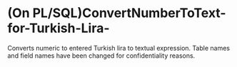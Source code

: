 # (On PL/SQL)ConvertNumberToText-for-Turkish-Lira-
Converts numeric to entered Turkish lira to textual expression. Table names and field names have been changed for confidentiality reasons.
